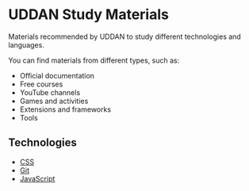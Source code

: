 # UDDAN Study Materials

Materials recommended by UDDAN to study different technologies and languages.

You can find materials from different types, such as:

- Official documentation
- Free courses
- YouTube channels
- Games and activities
- Extensions and frameworks
- Tools

## Technologies

- [CSS](technologies/css.md)
- [Git](technologies/git.md)
- [JavaScript](technologies/javascript.md)
